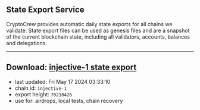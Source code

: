 ## State Export Service
CryptoCrew provides automatic daily state exports for all chains we validate. State export files can be used as genesis files and are a snapshot of the current blockchain state, including all validators, accounts, balances and delegations.

---
**Download: [injective-1 state export](https://dl-eu2.ccvalidators.com/SERVICE/injective/injective-1_export_70210426.json)**
---

- last updated: Fri May 17 2024 03:33:10
- chain id: `injective-1`
- export height: `70210426`
- use for: airdrops, local tests, chain recovery
